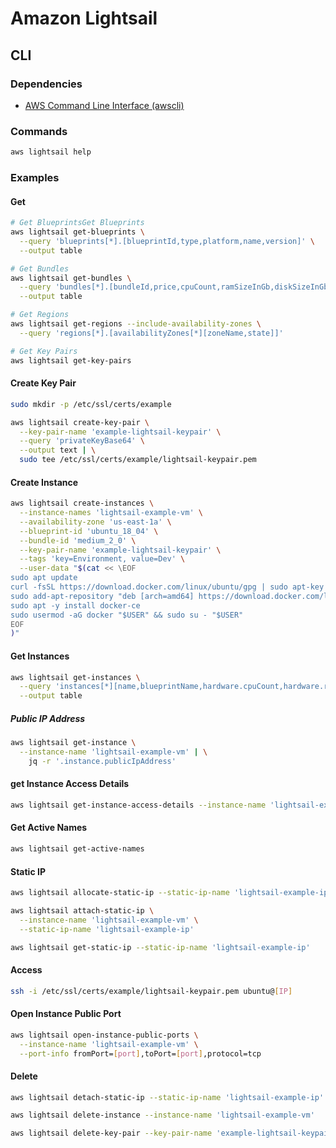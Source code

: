 # Amazon Lightsail

## CLI

### Dependencies

- [AWS Command Line Interface (awscli)](/awscli.md)

### Commands

```sh
aws lightsail help
```

### Examples

#### Get

```sh
# Get BlueprintsGet Blueprints
aws lightsail get-blueprints \
  --query 'blueprints[*].[blueprintId,type,platform,name,version]' \
  --output table

# Get Bundles
aws lightsail get-bundles \
  --query 'bundles[*].[bundleId,price,cpuCount,ramSizeInGb,diskSizeInGb]' \
  --output table

# Get Regions
aws lightsail get-regions --include-availability-zones \
  --query 'regions[*].[availabilityZones[*][zoneName,state]]'

# Get Key Pairs
aws lightsail get-key-pairs
```

#### Create Key Pair

```sh
sudo mkdir -p /etc/ssl/certs/example
```

```sh
aws lightsail create-key-pair \
  --key-pair-name 'example-lightsail-keypair' \
  --query 'privateKeyBase64' \
  --output text | \
  sudo tee /etc/ssl/certs/example/lightsail-keypair.pem
```

#### Create Instance

```sh
aws lightsail create-instances \
  --instance-names 'lightsail-example-vm' \
  --availability-zone 'us-east-1a' \
  --blueprint-id 'ubuntu_18_04' \
  --bundle-id 'medium_2_0' \
  --key-pair-name 'example-lightsail-keypair' \
  --tags 'key=Environment, value=Dev' \
  --user-data "$(cat << \EOF
sudo apt update
curl -fsSL https://download.docker.com/linux/ubuntu/gpg | sudo apt-key add - && sudo apt-key fingerprint 0EBFCD88
sudo add-apt-repository "deb [arch=amd64] https://download.docker.com/linux/ubuntu $(lsb_release -cs) stable"
sudo apt -y install docker-ce
sudo usermod -aG docker "$USER" && sudo su - "$USER"
EOF
)"
```

#### Get Instances

```sh
aws lightsail get-instances \
  --query 'instances[*][name,blueprintName,hardware.cpuCount,hardware.ramSizeInGb,state.name]' \
  --output table
```

##### Public IP Address

```sh
aws lightsail get-instance \
  --instance-name 'lightsail-example-vm' | \
    jq -r '.instance.publicIpAddress'
```

#### get Instance Access Details

```sh
aws lightsail get-instance-access-details --instance-name 'lightsail-example-vm'
```

#### Get Active Names

```sh
aws lightsail get-active-names
```

#### Static IP

```sh
aws lightsail allocate-static-ip --static-ip-name 'lightsail-example-ip'

aws lightsail attach-static-ip \
  --instance-name 'lightsail-example-vm' \
  --static-ip-name 'lightsail-example-ip'

aws lightsail get-static-ip --static-ip-name 'lightsail-example-ip'
```

#### Access

```sh
ssh -i /etc/ssl/certs/example/lightsail-keypair.pem ubuntu@[IP]
```

#### Open Instance Public Port

```sh
aws lightsail open-instance-public-ports \
  --instance-name 'lightsail-example-vm' \
  --port-info fromPort=[port],toPort=[port],protocol=tcp
```

#### Delete

```sh
aws lightsail detach-static-ip --static-ip-name 'lightsail-example-ip'

aws lightsail delete-instance --instance-name 'lightsail-example-vm'

aws lightsail delete-key-pair --key-pair-name 'example-lightsail-keypair'
```
